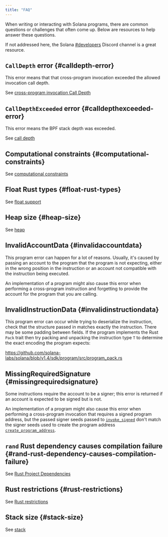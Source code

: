 ```yaml
---
title: "FAQ"
---
```


When writing or interacting with Solana programs, there are common questions or
challenges that often come up. Below are resources to help answer these
questions.

If not addressed here, the Solana [#developers](https://discord.gg/RxeGBH)
Discord channel is a great resource.

## `CallDepth` error {#calldepth-error}

This error means that that cross-program invocation exceeded the allowed
invocation call depth.

See [cross-program invocation Call
Depth](developing/programming-model/calling-between-programs.md#call-depth)

## `CallDepthExceeded` error {#calldepthexceeded-error}

This error means the BPF stack depth was exceeded.

See [call depth](overview.md#call-depth)

## Computational constraints {#computational-constraints}

See [computational
constraints](developing/programming-model/runtime.md#compute-budget)

## Float Rust types {#float-rust-types}

See [float support](overview.md#float-support)

## Heap size {#heap-size}

See [heap](overview.md#heap)

## InvalidAccountData {#invalidaccountdata}

This program error can happen for a lot of reasons. Usually, it's caused by
passing an account to the program that the program is not expecting, either in
the wrong position in the instruction or an account not compatible with the
instruction being executed.

An implementation of a program might also cause this error when performing a
cross-program instruction and forgetting to provide the account for the program
that you are calling.

## InvalidInstructionData {#invalidinstructiondata}

This program error can occur while trying to deserialize the instruction, check
that the structure passed in matches exactly the instruction. There may be some
padding between fields. If the program implements the Rust `Pack` trait then try
packing and unpacking the instruction type `T` to determine the exact encoding
the program expects:

https://github.com/solana-labs/solana/blob/v1.4/sdk/program/src/program_pack.rs

## MissingRequiredSignature {#missingrequiredsignature}

Some instructions require the account to be a signer; this error is returned if
an account is expected to be signed but is not.

An implementation of a program might also cause this error when performing a
cross-program invocation that requires a signed program address, but the passed
signer seeds passed to [`invoke_signed`](developing/programming-model/calling-between-programs.md)
don't match the signer seeds used to create the program address
[`create_program_address`](developing/programming-model/calling-between-programs.md#program-derived-addresses).

## `rand` Rust dependency causes compilation failure {#rand-rust-dependency-causes-compilation-failure}

See [Rust Project Dependencies](developing-rust.md#project-dependencies)

## Rust restrictions {#rust-restrictions}

See [Rust restrictions](developing-rust.md#restrictions)

## Stack size {#stack-size}

See [stack](overview.md#stack)
